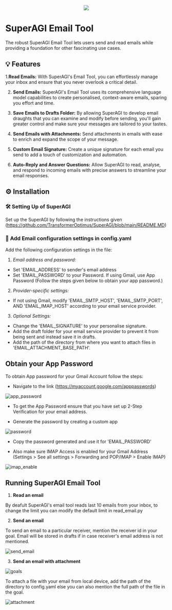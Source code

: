 <p align=center>
<a href="https://superagi.co"><img src=https://superagi.co/wp-content/uploads/2023/05/SuperAGI_icon.png></a>
</p>

# SuperAGI Email Tool

The robust SuperAGI Email Tool lets users send and read emails while providing a foundation for other fascinating use cases.

## 💡 Features

1.**Read Emails:** With SuperAGI's Email Tool, you can effortlessly manage your inbox and ensure that you never overlook a critical detail.

2. **Send Emails:** SuperAGI's Email Tool uses its comprehensive language model capabilities to create personalised, context-aware emails, sparing you effort and time.

3. **Save Emails to Drafts Folder:** By allowing SuperAGI to develop email draughts that you can examine and modify before sending, you'll gain greater control and make sure your messages are tailored to your tastes.

4. **Send Emails with Attachments:** Send attachments in emails with ease to enrich and expand the scope of your message.

5. **Custom Email Signature:** Create a unique signature for each email you send to add a touch of customization and automation.

6. **Auto-Reply and Answer Questions:** Allow SuperAGI to read, analyse, and respond to incoming emails with precise answers to streamline your email responses.

## ⚙️ Installation

### 🛠 **Setting Up of SuperAGI**
Set up the SuperAGI by following the instructions given (https://github.com/TransformerOptimus/SuperAGI/blob/main/README.MD)

### 🔧 **Add Email configuration settings in config.yaml**
Add the following configuration settings in the file:

1. _Email address and password:_
 - Set 'EMAIL_ADDRESS' to sender's email address
 - Set 'EMAIL_PASSWORD' to your Password. If using Gmail, use App Password (Follow the steps given below to obtain your app password.)
 
2. _Provider-specific settings:_
 - If not using Gmail, modify 'EMAIL_SMTP_HOST', 'EMAIL_SMTP_PORT', AND 'EMAIL_IMAP_HOST' according to your email service provider.

3. _Optional Settings:_
 - Change the 'EMAIL_SIGNATURE' to your personalise signature.
 - Add the draft folder for your email service provider to prevent it from being sent and instead save it in drafts.
 - Add the path of the directory from where you want to attach files in 'EMAIL_ATTACHMENT_BASE_PATH'.

## Obtain your App Password

To obtain App password for your Gmail Account follow the steps:

- Navigate to the link (https://myaccount.google.com/apppasswords)

![app_password](https://github.com/TransformerOptimus/SuperAGI/assets/97586318/ec1e6222-e5d4-4b88-a69c-1fd5774ae0ea)

- To get the App Password ensure that you have set up 2-Step Verification for your email address.

- Generate the password by creating a custom app
 
![password](https://github.com/TransformerOptimus/SuperAGI/assets/97586318/32219756-8715-4f5a-bb1c-0b2cae4e73a3)

- Copy the password generated and use it for 'EMAIL_PASSWORD'

- Also make sure IMAP Access is enabled for your Gmail Address (Settings > See all settings > Forwarding and POP/IMAP > Enable IMAP)

![imap_enable](https://github.com/TransformerOptimus/SuperAGI/assets/97586318/50ef3e0c-c2ff-4848-aba7-8a6bd4a800ab)


## Running SuperAGI Email Tool

1. **Read an email**

By deafult SuperAGI's email tool reads last 10 emails from your inbox, to change the limit you can modify the default limit in read_email.py 

2. **Send an email**

To send an email to a particular receiver, mention the receiver id in your goal. Email will be stored in drafts if in case receiver's email address is not mentioned.

![send_email](https://github.com/TransformerOptimus/SuperAGI/assets/97586318/c4dc52b9-ab68-4db3-b1f9-3431c00710c4)

3. **Send an email with attachment**

![goals](https://github.com/TransformerOptimus/SuperAGI/assets/97586318/286194d2-05c6-4087-82c5-640e23eeb2a8)

To attach a file with your email from local device, add the path of the directory to config.yaml else you can also mention the full path of the file in the goal.

![attachment](https://github.com/TransformerOptimus/SuperAGI/assets/97586318/de112910-a623-469d-a0db-99063fb8572e)

